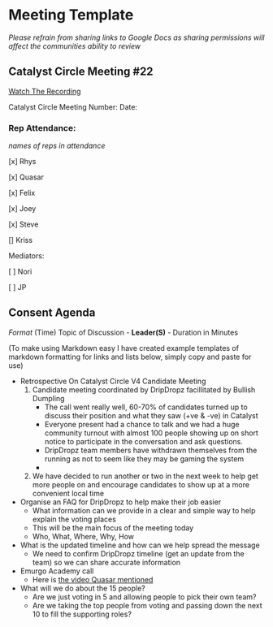 # Meeting Template

*Please refrain from sharing links to Google Docs as sharing permissions will affect the communities ability to review*

## Catalyst Circle Meeting #22

[Watch The Recording](https://www.youtube.com/watch?v=zdkakn8KynM)

Catalyst Circle Meeting Number:
Date: 

### Rep Attendance:

*names of reps in attendance*

[x] Rhys

[x] Quasar

[x] Felix

[x] Joey

[x] Steve

[] Kriss


Mediators:


[ ] Nori

[ ] JP


## Consent Agenda

*Format* (Time) Topic of Discussion - **Leader(S)** - Duration in Minutes

(To make using Markdown easy I have created example templates of markdown formatting for links and lists below, simply copy and paste for use)

- Retrospective On Catalyst Circle V4 Candidate Meeting
    1. Candidate meeting coordinated by DripDropz facillitated by Bullish Dumpling
        + The call went really well, 60-70% of candidates turned up to discuss their position and what they saw (+ve & -ve) in Catalyst
        + Everyone present had a chance to talk and we had a huge community turnout with almost 100 people showing up on short notice to participate in the conversation and ask questions.
        + DripDropz team members have withdrawn themselves from the running as not to seem like they may be gaming the system
        + 
    2. We have decided to run another or two in the next week to help get more people on and encourage candidates to show up at a more convenient local time
- Organise an FAQ for DripDropz to help make their job easier
    + What information can we provide in a clear and simple way to help explain the voting places
    + This will be the main focus of the meeting today
    + Who, What, Where, Why, How
- What is the updated timeline and how can we help spread the message
    + We need to confirm DripDropz timeline (get an update from the team) so we can share accurate information
- Emurgo Academy call
    + Here is [the video Quasar mentioned](https://youtube.com/clip/Ugkx62JvJ5Jg3utASI_sGTBFpn2TQKXBHMC9)
- What will we do about the 15 people?
    + Are we just voting in 5 and allowing people to pick their own team?
    + Are we taking the top people from voting and passing down the next 10 to fill the supporting roles?




